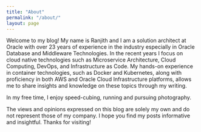 ```yaml
---
title: "About"
permalink: "/about/"
layout: page
---
```


Welcome to my blog! My name is Ranjith and I am a solution architect at Oracle with over 23 years of experience in the industry especially in Oracle Database and Middleware Technologies. In the recent years I focus on cloud native technologies such as Microservice Architecture, Cloud Computing, DevOps, and Infrastructure as Code. My hands-on experience in container technologies, such as Docker and Kubernetes, along with proficiency in both AWS and Oracle Cloud Infrastructure platforms, allows me to share insights and knowledge on these topics through my writing.

In my free time, I enjoy speed-cubing, running and pursuing photography. 

The views and opinions expressed on this blog are solely my own and do not represent those of my company. I hope you find my posts informative and insightful. Thanks for visiting!
